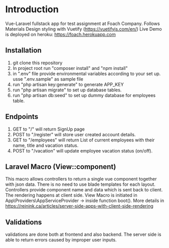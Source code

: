 # Introduction
Vue-Laravel fullstack app for test assignment at Foach Company. Follows Materials Design styling with Vuetify (https://vuetifyjs.com/en/)
Live Demo is deployed on heroku: https://foach.herokuapp.com

## Installation
1. git clone this repository
2. In project root run "composer install" and "npm install"
3. in ".env" file provide environmental variables according to your set up. usse ".env.sample" as sample file
4. run "php artisan key:generate" to generate APP_KEY
5. run "php artisan migrate" to set up database tables.
5. run "php artisan db:seed" to set up dummy database for employees table.

## Endpoints
1. GET to "/" will return SignUp page
2. POST to "/register"  will store user created account details.
3. GET to "/employees"  will return List of current employees with their name, title and vacation status.
4. POST to "/vacation" will update employee vacation status (on/off).

## Laravel Macro (View::component)
This macro allows controllers to return a single vue component together with json data. There is no need to use blade templates for each layout. 
Controllers provide component name and data which is sent back to client. The rendering happens at client side. 
View Macro is initiated in App\\Providers\\AppServiceProvider -> inside function boot(). More details in https://reinink.ca/articles/server-side-apps-with-client-side-rendering

## Validations
validations are done both at frontend and also backend. The server side is able to return errors caused by improper user inputs.








